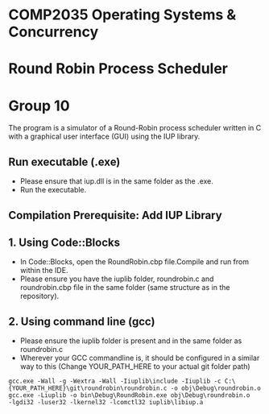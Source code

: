 # COMP2035 Operating Systems & Concurrency
# Round Robin Process Scheduler
# Group 10
The program is a simulator of a Round-Robin process scheduler written in C with a graphical user interface (GUI) using the IUP library.
## Run executable (.exe)
- Please ensure that iup.dll is in the same folder as the .exe.
- Run the executable.

## Compilation Prerequisite: Add IUP Library
## 1. Using Code::Blocks
- In Code::Blocks, open the RoundRobin.cbp file.Compile and run from within the IDE.
- Please ensure you have the iuplib folder, roundrobin.c and roundrobin.cbp file in the same folder (same structure as in the repository).

## 2. Using command line (gcc)
- Please ensure the iuplib folder is present and in the same folder as roundrobin.c
- Wherever your GCC commandline is, it should be configured in a similar way to this (Change YOUR_PATH_HERE to your actual git folder path)
```
gcc.exe -Wall -g -Wextra -Wall -Iiuplib\include -Iiuplib -c C:\{YOUR_PATH_HERE}\git\roundrobin\roundrobin.c -o obj\Debug\roundrobin.o
gcc.exe -Liuplib -o bin\Debug\RoundRobin.exe obj\Debug\roundrobin.o   -lgdi32 -luser32 -lkernel32 -lcomctl32 iuplib\libiup.a
```


